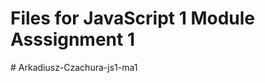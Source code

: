 # Files for JavaScript 1 Module Asssignment 1
#   A r k a d i u s z - C z a c h u r a - j s 1 - m a 1  
 